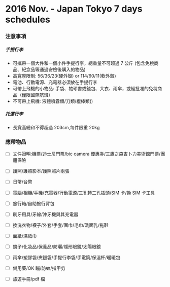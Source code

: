 # 2016 Nov. - Japan Tokyo 7 days schedules

### 注意事項
##### 手提行李
+ 可攜帶一個大件和一個小件手提行李，總重量不可超過 7 公斤
(包含免稅商品、紀念品等通過安檢後購入的物品)
+ 高寬厚限制: 56/36/23(硬外殼)  or 114/60/11(軟外殼)
+ 電池、行動電源、充電器必須放在手提行李
+ 可帶上飛機的小物品: 手袋、袖珍書或錢包、大衣、雨傘，或經批准的免稅商品（僅限國際航班）
+ 不可帶上飛機: 液體噴霧類/刀類/棍棒類()

##### 托運行李
+ 長寬高總和不得超過 203cm,每件限重 20kg

### 應帶物品
+ [ ] 文件證明:機票/迪士尼門票/bic camera 優惠券/三鷹之森吉卜力美術館門票/團體保險
+ [ ] 護照/護照影本/護照照片兩張
+ [ ] 日幣/台幣
+ [ ] 電腦/相機/手機/充電器/行動電源/三孔轉二孔插頭/SIM 卡/換 SIM 卡工具
+ [ ] 旅行箱/自助旅行背包
+ [ ] 刷牙用具/牙線/沖牙機與其充電器
+ [ ] 換洗衣物/襪子/外套/手套/圍巾/毛巾/洗面乳/拖鞋
+ [ ] 面紙/濕紙巾
+ [ ] 鏡子/化妝品/保養品/防曬/隱形眼鏡/太陽眼鏡
+ [ ] 雨傘/塑膠袋/夾鏈袋/手提行李袋/手電筒/保溫杯/暖暖包
+ [ ] 備用藥/OK 蹦/防蚊/指甲剪
+ [ ] 旅遊手冊/pdf 檔



